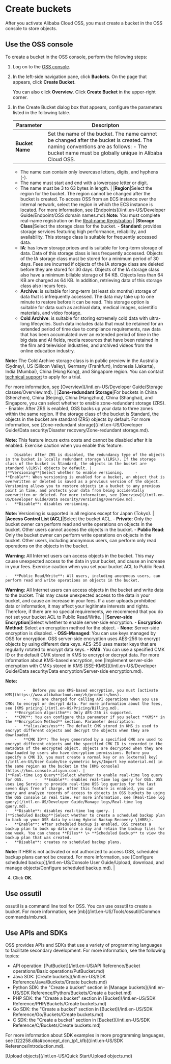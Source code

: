 # Create buckets

After you activate Alibaba Cloud OSS, you must create a bucket in the OSS console to store objects.

## Use the OSS console

To create a bucket in the OSS console, perform the following steps:

1.  Log on to the [OSS console](https://oss.console.aliyun.com/).

2.  In the left-side navigation pane, click **Buckets**. On the page that appears, click **Create Bucket**.

    You can also click **Overview**. Click **Create Bucket** in the upper-right corner.

3.  In the Create Bucket dialog box that appears, configure the parameters listed in the following table.

    |Parameter|Descripton|
    |---------|----------|
    |**Bucket Name**|Set the name of the bucket. The name cannot be changed after the bucket is created. The naming conventions are as follows:     -   The bucket name must be globally unique in Alibaba Cloud OSS.
    -   The name can contain only lowercase letters, digits, and hyphens \(-\).
    -   The name must start and end with a lowercase letter or digit.
    -   The name must be 3 to 63 bytes in length. |
    |**Region**|Select the region for the bucket. The region cannot be changed after the bucket is created. To access OSS from an ECS instance over the internal network, select the region in which the ECS instance is located. For more information, see [Endpoints](/intl.en-US/Developer Guide/Endpoint/OSS domain names.md).**Note:** You must complete real-name registration on the [Real-name Registration](https://account-intl.console.aliyun.com/#/intlAuth) |
    |**Storage Class**|Select the storage class for the bucket.     -   **Standard**: provides storage services featuring high performance, reliability, and availability. This storage class is suitable for frequently accessed data.
    -   **IA**: has lower storage prices and is suitable for long-term storage of data. Data of this storage class is less frequently accessed. Objects of the IA storage class must be stored for a minimum period of 30 days. Fees are incurred if objects of the IA storage class are deleted before they are stored for 30 days. Objects of the IA storage class also have a minimum billable storage of 64 KB. Objects less than 64 KB are charged as 64 KB. In addition, retrieving data of this storage class also incurs fees.
    -   **Archive**: is suitable for long-term \(at least six months\) storage of data that is infrequently accessed. The data may take up to one minute to restore before it can be read. This storage option is suitable for data such as archival data, medical images, scientific materials, and video footage.
    -   **Cold Archive**: is suitable for storing extremely cold data with ultra-long lifecycles. Such data includes data that must be retained for an extended period of time due to compliance requirements, raw data that has been accumulated over an extended period of time in the big data and AI fields, media resources that have been retained in the film and television industries, and archived videos from the online education industry.

**Note:** The Cold Archive storage class is in public preview in the Australia \(Sydney\), US \(Silicon Valley\), Germany \(Frankfurt\), Indonesia \(Jakarta\), India \(Mumbai\), China \(Hong Kong\), and Singapore region. You can contact [technical support](https://workorder-intl.console.aliyun.com/#/ticket/createIndex) to apply for a trial.

For more information, see [Overview](/intl.en-US/Developer Guide/Storage classes/Overview.md). |
    |**Zone-redundant Storage**|For buckets in China \(Shenzhen\), China \(Beijing\), China \(Hangzhou\), China \(Shanghai\), and Singapore, you can select whether to enable zone-redundant storage \(ZRS\).     -   Enable: After ZRS is enabled, OSS backs up your data to three zones within the same region. If the storage class of the bucket is Standard, the objects in the bucket are standard \(ZRS\) objects by default. For more information, see [Zone-redundant storage](/intl.en-US/Developer Guide/Data security/Disaster recovery/Zone-redundant storage.md).

**Note:** This feature incurs extra costs and cannot be disabled after it is enabled. Exercise caution when you enable this feature.

    -   Disable: After ZRS is disabled, the redundancy type of the objects in the bucket is locally redundant storage \(LRS\). If the storage class of the bucket is Standard, the objects in the bucket are standard \(LRS\) objects by default. |
    |**Versioning**|Select whether to enable versioning.     -   **Enable**: When versioning is enabled for a bucket, an object that is overwritten or deleted is saved as a previous version of the object. Versioning allows you to restore objects in a bucket to any previous point in time, and protects your data from being accidentally overwritten or deleted. For more information, see [Overview](/intl.en-US/Developer Guide/Data security/Versioning/Overview.md).
    -   **Disable**: disables versioning.
**Note:** Versioning is supported in all regions except for Japan \(Tokyo\). |
    |**Access Control List \(ACL\)**|Select the bucket ACL.     -   **Private**: Only the bucket owner can perform read and write operations on objects in the bucket. Other users cannot access the objects in the bucket.
    -   **Public Read**: Only the bucket owner can perform write operations on objects in the bucket. Other users, including anonymous users, can perform only read operations on the objects in the bucket.

**Warning:** All Internet users can access objects in the bucket. This may cause unexpected access to the data in your bucket, and cause an increase in your fees. Exercise caution when you set your bucket ACL to Public Read.

    -   **Public Read/Write**: All users, including anonymous users, can perform read and write operations on objects in the bucket.

**Warning:** All Internet users can access objects in the bucket and write data to the bucket. This may cause unexpected access to the data in your bucket, and cause an increase in your fees. If a user uploads prohibited data or information, it may affect your legitimate interests and rights. Therefore, if there are no special requirements, we recommend that you do not set your bucket ACL to Public Read/Write. |
    |**Server-side Encryption**|Select whether to enable server-side encryption.     -   **Encryption Method**: Select an encryption method for the object.
        -   **None**: Server-side encryption is disabled.
        -   **OSS-Managed**: You can use keys managed by OSS for encryption. OSS server-side encryption uses AES-256 to encrypt objects by using different data keys. AES-256 uses master keys that are regularly rotated to encrypt data keys.
        -   **KMS**: You can use a specified CMK ID or the default CMK stored in KMS to encrypt or decrypt data. For more information about KMS-based encryption, see [Implement server-side encryption with CMKs stored in KMS \(SSE-KMS\)](/intl.en-US/Developer Guide/Data security/Data encryption/Server-side encryption.md).

**Note:**

            -   Before you use KMS-based encryption, you must [activate KMS](https://www.alibabacloud.com/zh/products/kms).
            -   You are charged for calling API operations when you use CMKs to encrypt or decrypt data. For more information about the fees, see [KMS pricing](/intl.en-US/Pricing/Billing.md).
    -   **Encryption Algorithm**: Only AES-256 is supported.
    -   **CMK**: You can configure this parameter if you select **KMS** in the **Encryption Method** section. Parameter description:
        -   **alias/acs/oss**: The default CMK stored in KMS is used to encrypt different objects and decrypt the objects when they are downloaded.
        -   **CMK ID**: The keys generated by a specified CMK are used to encrypt different objects and the specified CMK ID is recorded in the metadata of the encrypted object. Objects are decrypted when they are downloaded by users who have decryption permissions. Before you specify a CMK ID, you must create a normal key or an [external key](/intl.en-US/User Guide/Use symmetric keys/Import key material.md) in the same region as the bucket in the [KMS console](https://kms.console.aliyun.com). |
    |**Real-time Log Query**|Select whether to enable real-time log query for OSS.     -   **Enable**: enables real-time log query for OSS. OSS uses Log Service to provide real-time OSS log queries for the last seven days free of charge. After this feature is enabled, you can query and analyze records of access to objects in OSS buckets by using the OSS console in real time. For more information, see [Real-time log query](/intl.en-US/Developer Guide/Manage logs/Real-time log query.md).
    -   **Disable**: disables real-time log query. |
    |**Scheduled Backup**|Select whether to create a scheduled backup plan to back up your OSS data by using Hybrid Backup Recovery \(HBR\).     -   **Enable**: After scheduled backup is enabled, OSS creates a backup plan to buck up data once a day and retain the backup files for one week. You can choose **Files** \> **Scheduled Backup** to view the backup plan that was created.
    -   **Disable**: creates no scheduled backup plans.
**Note:** If HBR is not activated or not authorized to access OSS, scheduled backup plans cannot be created. For more information, see [Configure scheduled backup](/intl.en-US/Console User Guide/Upload, download, and manage objects/Configure scheduled backup.md). |

4.  Click **OK**.


## Use ossutil

ossutil is a command line tool for OSS. You can use ossutil to create a bucket. For more information, see [mb](/intl.en-US/Tools/ossutil/Common commands/mb.md).

## Use APIs and SDKs

OSS provides APIs and SDKs that use a variety of programming languages to facilitate secondary development. For more information, see the following topics:

-   API operation: [PutBucket](/intl.en-US/API Reference/Bucket operations/Basic operations/PutBucket.md)
-   Java SDK: [Create buckets](/intl.en-US/SDK Reference/Java/Buckets/Create buckets.md)
-   Python SDK: the "Create a bucket" section in [Manage buckets](/intl.en-US/SDK Reference/Python/Buckets/Create a bucket.md)
-   PHP SDK: the "Create a bucket" section in [Bucket](/intl.en-US/SDK Reference/PHP/Buckets/Create buckets.md)
-   Go SDK: the "Create a bucket" section in [Bucket](/intl.en-US/SDK Reference/Go/Buckets/Create buckets.md)
-   C SDK: the "Create a bucket" section in [Bucket](/intl.en-US/SDK Reference/C/Buckets/Create buckets.md)

For more information about SDK examples in more programming languages, see [t22258.dita\#concept\_dcn\_tp1\_kfb](/intl.en-US/SDK Reference/Introduction.md).

[Upload objects](/intl.en-US/Quick Start/Upload objects.md)

